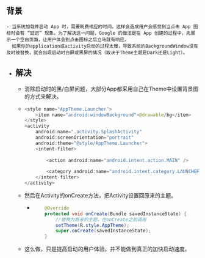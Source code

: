 ## 背景
	- 当系统加载并启动 App 时，需要耗费相应的时间，这样会造成用户会感觉到当点击 App 图标时会有 “延迟” 现象，为了解决这一问题，Google 的做法是在 App 创建的过程中，先展示一个空白页面，让用户体会到点击图标之后立马就有响应。
	  如果你的application或activity启动的过程太慢，导致系统的BackgroundWindow没有及时被替换，就会出现启动时白屏或黑屏的情况（取决于Theme主题是Dark还是Light）。
- ## 解决
	- 消除启动时的黑/白屏问题，大部分App都采用自己在Theme中设置背景图的方式来解决。
	- ```java
	  <style name="AppTheme.Launcher">
	      <item name="android:windowBackground">@drawable/bg</item>
	  </style>
	  <activity
	      android:name=".activity.SplashActivity"
	      android:screenOrientation="portrait"
	      android:theme="@style/AppTheme.Launcher">
	      <intent-filter>
	      
	          <action android:name="android.intent.action.MAIN" />
	      
	          <category android:name="android.intent.category.LAUNCHER" />
	      </intent-filter>
	  </activity>
	  ```
	- 然后在Activity的onCreate方法，把Activity设置回原来的主题。
		- ```java
		      @Override
		      protected void onCreate(Bundle savedInstanceState) {
		          //替换为原来的主题，在onCreate之前调用
		          setTheme(R.style.AppTheme);
		          super.onCreate(savedInstanceState);
		      }
		  ```
	- 这么做，只是提高启动的用户体验。并不能做到真正的加快启动速度。